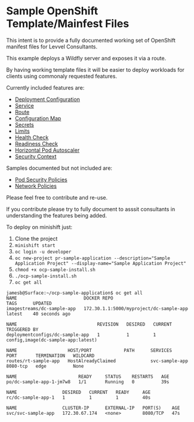 # Sample OpenShift Template/Mainfest Files

This intent is to provide a fully documented working set of OpenShift manifest files for Levvel Consultants.

This example deploys a Wildfly server and exposes it via a route.

By having working template files it will be easier to deploy workloads for clients using commonaly requested features.

Currently included features are:
* [Deployment Configuration](https://docs.openshift.com/container-platform/3.9/dev_guide/deployments/how_deployments_work.html)
* [Service](https://kubernetes.io/docs/concepts/services-networking/service)
* [Route](https://docs.openshift.com/container-platform/3.9/architecture/networking/routes.html)
* [Configuration Map](https://kubernetes.io/docs/tasks/configure-pod-container/configure-pod-configmap)
* [Secrets](https://kubernetes.io/docs/concepts/configuration/secret)
* [Limits](https://kubernetes.io/docs/concepts/configuration/manage-compute-resources-container)
* [Health Check](https://kubernetes.io/docs/tasks/configure-pod-container/configure-liveness-readiness-probes)
* [Readiness Check](https://kubernetes.io/docs/tasks/configure-pod-container/configure-liveness-readiness-probes)
* [Horizontal Pod Autoscaler](https://kubernetes.io/docs/tasks/run-application/horizontal-pod-autoscale)
* [Security Context](https://kubernetes.io/docs/tasks/configure-pod-container/security-context)

Samples documented but not included are:
* [Pod Security Policies](https://kubernetes.io/docs/concepts/policy/pod-security-policy)
* [Network Policies](https://kubernetes.io/docs/concepts/services-networking/network-policies)

Please feel free to contribute and re-use.

If you contribute please try to fully document to asssit consultants in understanding the features being added.

To deploy on minishift just:

1. Clone the project
2. `minishift start`
3. `oc login -u developer`
4. `oc new-project pr-sample-application --description="Sample Application Project" --display-name="Sample Application Project"`
5. `chmod +x ocp-sample-install.sh`
6. `./ocp-sample-install.sh`
7. `oc get all`

```
jamesb@Surface:~/ocp-sample-application$ oc get all
NAME                         DOCKER REPO                               TAGS      UPDATED
imagestreams/dc-sample-app   172.30.1.1:5000/myproject/dc-sample-app   latest    40 seconds ago

NAME                              REVISION   DESIRED   CURRENT   TRIGGERED BY
deploymentconfigs/dc-sample-app   1          1         1         config,image(dc-sample-app:latest)

NAME                   HOST/PORT            PATH      SERVICES         PORT       TERMINATION   WILDCARD
routes/rt-sample-app   HostAlreadyClaimed             svc-sample-app   8080-tcp   edge          None

NAME                       READY     STATUS    RESTARTS   AGE
po/dc-sample-app-1-jm7w8   1/1       Running   0          39s

NAME                 DESIRED   CURRENT   READY     AGE
rc/dc-sample-app-1   1         1         1         40s

NAME                 CLUSTER-IP      EXTERNAL-IP   PORT(S)    AGE
svc/svc-sample-app   172.30.67.174   <none>        8080/TCP   47s
```
